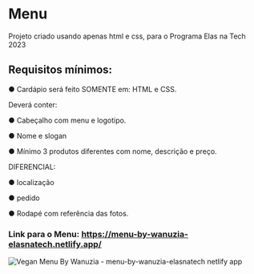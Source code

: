 # Menu
Projeto criado usando apenas html e css, para o Programa Elas na Tech 2023

## Requisitos mínimos:

● Cardápio será feito SOMENTE em: HTML e CSS.

Deverá conter:

  ● Cabeçalho com menu e logotipo.
  
  ● Nome e slogan
  
  ● Mínimo 3 produtos diferentes com nome, descrição e preço.
  
DIFERENCIAL:

  ● localização
  
  ● pedido
  
  ● Rodapé com referência das fotos.

### Link para o Menu: https://menu-by-wanuzia-elasnatech.netlify.app/

![ Vegan Menu By Wanuzia - menu-by-wanuzia-elasnatech netlify app](https://github.com/Wanuzia/menu/assets/98324557/f6c90791-cb1f-4e07-aa56-709e143b22f6)
